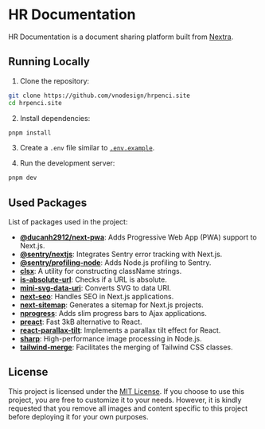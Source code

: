 # HR Documentation

HR Documentation is a document sharing platform built from [Nextra](https://nextra.site/).

## Running Locally

1. Clone the repository:

```bash
git clone https://github.com/vnodesign/hrpenci.site
cd hrpenci.site
```

2. Install dependencies:

```bash
pnpm install
```

3. Create a `.env` file similar to [`.env.example`](https://github.com/vnodesign/hrpenci.site/blob/main/.env.example).

4. Run the development server:

```bash
pnpm dev
```

## Used Packages

List of packages used in the project:

- **[@ducanh2912/next-pwa](https://www.npmjs.com/package/@ducanh2912/next-pwa)**: Adds Progressive Web App (PWA) support to Next.js.
- **[@sentry/nextjs](https://www.npmjs.com/package/@sentry/nextjs)**: Integrates Sentry error tracking with Next.js.
- **[@sentry/profiling-node](https://www.npmjs.com/package/@sentry/profiling-node)**: Adds Node.js profiling to Sentry.
- **[clsx](https://www.npmjs.com/package/clsx)**: A utility for constructing className strings.
- **[is-absolute-url](https://www.npmjs.com/package/is-absolute-url)**: Checks if a URL is absolute.
- **[mini-svg-data-uri](https://www.npmjs.com/package/mini-svg-data-uri)**: Converts SVG to data URI.
- **[next-seo](https://www.npmjs.com/package/next-seo)**: Handles SEO in Next.js applications.
- **[next-sitemap](https://www.npmjs.com/package/next-sitemap)**: Generates a sitemap for Next.js projects.
- **[nprogress](https://www.npmjs.com/package/nprogress)**: Adds slim progress bars to Ajax applications.
- **[preact](https://www.npmjs.com/package/preact)**: Fast 3kB alternative to React.
- **[react-parallax-tilt](https://www.npmjs.com/package/react-parallax-tilt)**: Implements a parallax tilt effect for React.
- **[sharp](https://www.npmjs.com/package/sharp)**: High-performance image processing in Node.js.
- **[tailwind-merge](https://www.npmjs.com/package/tailwind-merge)**: Facilitates the merging of Tailwind CSS classes.

## License

This project is licensed under the [MIT License](https://github.com/vnodesign/hrpenci.site/blob/main/LICENSE). If you choose to use this project, you are free to customize it to your needs. However, it is kindly requested that you remove all images and content specific to this project before deploying it for your own purposes.
